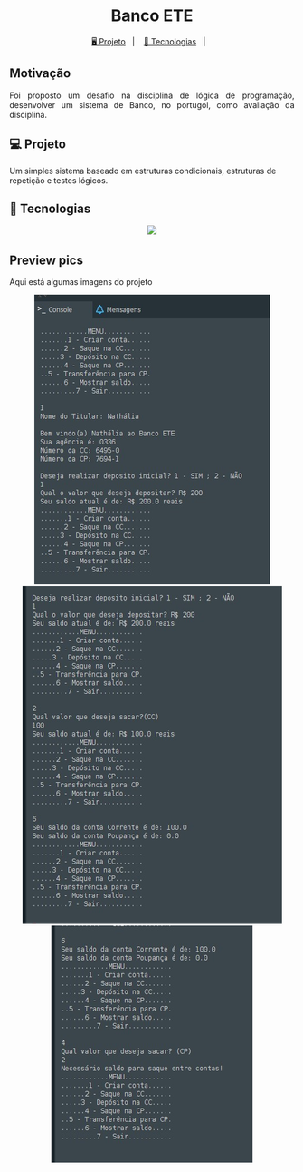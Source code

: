 <h1 align="center">
  Banco ETE
</h1>

<p align="center">
  <a href="#-projeto">🖥️ Projeto</a>&nbsp;&nbsp;&nbsp;|&nbsp;&nbsp;&nbsp;
  <a href="#-tecnologias">🚀 Tecnologias</a>&nbsp;&nbsp;&nbsp;|&nbsp;&nbsp;&nbsp;
 </p>

## Motivação

<p align="justify">Foi proposto um desafio na disciplina de lógica de programação, desenvolver um sistema de Banco, no portugol, como avaliação da disciplina.</p>

## 💻 Projeto

Um simples sistema baseado em estruturas condicionais, estruturas de repetição e testes lógicos. 

## 🚀 Tecnologias

<p align="center">
  <img src="https://img.shields.io/badge/-Portugol-121e24?logo=CodeSandBox&logoColor=ffc200" />
</p>

## Preview pics

<p>Aqui está algumas imagens do projeto</p>

 <div align="center">
 <img src="https://github.com/Nathaliaraphaella/Projeto-Banco-ETE/blob/main/img%20port%201.jpg?raw=true" width: 300px/>
   <img src="https://github.com/Nathaliaraphaella/Projeto-Banco-ETE/blob/main/img%20port%202.jpg?raw=true" width: 300px/>
 </div>
 
 <div align="center">
 <img src="https://github.com/Nathaliaraphaella/Projeto-Banco-ETE/blob/main/img%20port%203.jpg?raw=true" width: 600px/>
 </div>

